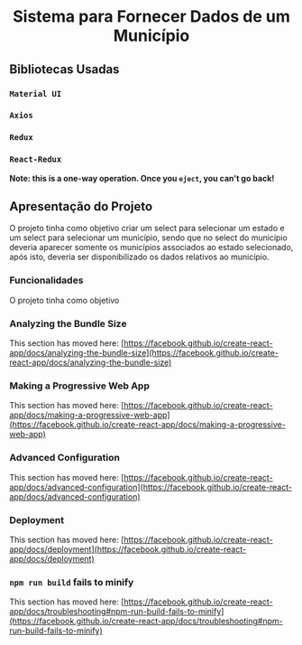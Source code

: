 <h1 align="center"> Sistema para Fornecer Dados de um Município </h1>


## Bibliotecas Usadas


### `Material UI`

### `Axios`

### `Redux`

### `React-Redux`

**Note: this is a one-way operation. Once you `eject`, you can't go back!**


## Apresentação do Projeto

O projeto tinha como objetivo criar um select para selecionar um estado e um select para selecionar um município, sendo que no select do município deveria aparecer  somente os municípios associados ao estado selecionado, após isto, deveria ser disponibilizado os dados relativos ao município.


### Funcionalidades

O projeto tinha como objetivo 

### Analyzing the Bundle Size

This section has moved here: [https://facebook.github.io/create-react-app/docs/analyzing-the-bundle-size](https://facebook.github.io/create-react-app/docs/analyzing-the-bundle-size)

### Making a Progressive Web App

This section has moved here: [https://facebook.github.io/create-react-app/docs/making-a-progressive-web-app](https://facebook.github.io/create-react-app/docs/making-a-progressive-web-app)

### Advanced Configuration

This section has moved here: [https://facebook.github.io/create-react-app/docs/advanced-configuration](https://facebook.github.io/create-react-app/docs/advanced-configuration)

### Deployment

This section has moved here: [https://facebook.github.io/create-react-app/docs/deployment](https://facebook.github.io/create-react-app/docs/deployment)

### `npm run build` fails to minify

This section has moved here: [https://facebook.github.io/create-react-app/docs/troubleshooting#npm-run-build-fails-to-minify](https://facebook.github.io/create-react-app/docs/troubleshooting#npm-run-build-fails-to-minify)
